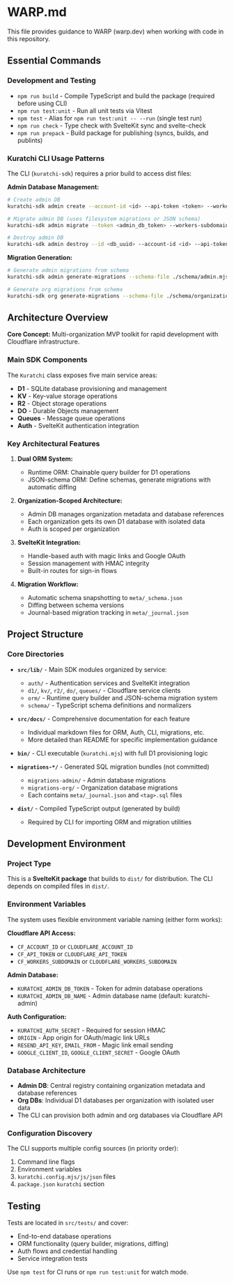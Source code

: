 # WARP.md

This file provides guidance to WARP (warp.dev) when working with code in this repository.

## Essential Commands

### Development and Testing
- `npm run build` - Compile TypeScript and build the package (required before using CLI)
- `npm run test:unit` - Run all unit tests via Vitest
- `npm test` - Alias for `npm run test:unit -- --run` (single test run)
- `npm run check` - Type check with SvelteKit sync and svelte-check
- `npm run prepack` - Build package for publishing (syncs, builds, and publints)

### Kuratchi CLI Usage Patterns
The CLI (`kuratchi-sdk`) requires a prior build to access dist files:

**Admin Database Management:**
```bash
# Create admin DB 
kuratchi-sdk admin create --account-id <id> --api-token <token> --workers-subdomain <sub>

# Migrate admin DB (uses filesystem migrations or JSON schema)
kuratchi-sdk admin migrate --token <admin_db_token> --workers-subdomain <sub>

# Destroy admin DB
kuratchi-sdk admin destroy --id <db_uuid> --account-id <id> --api-token <token>
```

**Migration Generation:**
```bash
# Generate admin migrations from schema
kuratchi-sdk admin generate-migrations --schema-file ./schema/admin.mjs --tag initial

# Generate org migrations from schema  
kuratchi-sdk org generate-migrations --schema-file ./schema/organization.mjs --tag initial
```

## Architecture Overview

**Core Concept:** Multi-organization MVP toolkit for rapid development with Cloudflare infrastructure.

### Main SDK Components

The `Kuratchi` class exposes five main service areas:
- **D1** - SQLite database provisioning and management
- **KV** - Key-value storage operations
- **R2** - Object storage operations  
- **DO** - Durable Objects management
- **Queues** - Message queue operations
- **Auth** - SvelteKit authentication integration

### Key Architectural Features

1. **Dual ORM System:**
   - Runtime ORM: Chainable query builder for D1 operations
   - JSON-schema ORM: Define schemas, generate migrations with automatic diffing

2. **Organization-Scoped Architecture:**
   - Admin DB manages organization metadata and database references
   - Each organization gets its own D1 database with isolated data
   - Auth is scoped per organization

3. **SvelteKit Integration:**
   - Handle-based auth with magic links and Google OAuth
   - Session management with HMAC integrity
   - Built-in routes for sign-in flows

4. **Migration Workflow:**
   - Automatic schema snapshotting to `meta/_schema.json`
   - Diffing between schema versions
   - Journal-based migration tracking in `meta/_journal.json`

## Project Structure

### Core Directories

- **`src/lib/`** - Main SDK modules organized by service:
  - `auth/` - Authentication services and SvelteKit integration
  - `d1/`, `kv/`, `r2/`, `do/`, `queues/` - Cloudflare service clients
  - `orm/` - Runtime query builder and JSON-schema migration system
  - `schema/` - TypeScript schema definitions and normalizers
  
- **`src/docs/`** - Comprehensive documentation for each feature
  - Individual markdown files for ORM, Auth, CLI, migrations, etc.
  - More detailed than README for specific implementation guidance

- **`bin/`** - CLI executable (`kuratchi.mjs`) with full D1 provisioning logic

- **`migrations-*/`** - Generated SQL migration bundles (not committed)
  - `migrations-admin/` - Admin database migrations
  - `migrations-org/` - Organization database migrations
  - Each contains `meta/_journal.json` and `<tag>.sql` files

- **`dist/`** - Compiled TypeScript output (generated by build)
  - Required by CLI for importing ORM and migration utilities

## Development Environment

### Project Type
This is a **SvelteKit package** that builds to `dist/` for distribution. The CLI depends on compiled files in `dist/`.

### Environment Variables
The system uses flexible environment variable naming (either form works):

**Cloudflare API Access:**
- `CF_ACCOUNT_ID` or `CLOUDFLARE_ACCOUNT_ID`
- `CF_API_TOKEN` or `CLOUDFLARE_API_TOKEN` 
- `CF_WORKERS_SUBDOMAIN` or `CLOUDFLARE_WORKERS_SUBDOMAIN`

**Admin Database:**
- `KURATCHI_ADMIN_DB_TOKEN` - Token for admin database operations
- `KURATCHI_ADMIN_DB_NAME` - Admin database name (default: kuratchi-admin)

**Auth Configuration:**
- `KURATCHI_AUTH_SECRET` - Required for session HMAC
- `ORIGIN` - App origin for OAuth/magic link URLs
- `RESEND_API_KEY`, `EMAIL_FROM` - Magic link email sending
- `GOOGLE_CLIENT_ID`, `GOOGLE_CLIENT_SECRET` - Google OAuth

### Database Architecture
- **Admin DB**: Central registry containing organization metadata and database references
- **Org DBs**: Individual D1 databases per organization with isolated user data
- The CLI can provision both admin and org databases via Cloudflare API

### Configuration Discovery
The CLI supports multiple config sources (in priority order):
1. Command line flags
2. Environment variables  
3. `kuratchi.config.mjs/js/json` files
4. `package.json` `kuratchi` section

## Testing

Tests are located in `src/tests/` and cover:
- End-to-end database operations
- ORM functionality (query builder, migrations, diffing)
- Auth flows and credential handling
- Service integration tests

Use `npm test` for CI runs or `npm run test:unit` for watch mode.
